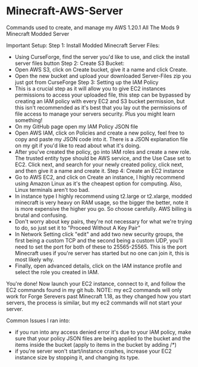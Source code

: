 # Minecraft-AWS-Server
Commands used to create, and manage my AWS 1.20.1 All The Mods 9 Minecraft Modded Server

Important Setup:
Step 1: Install Modded Minecraft Server Files:
- Using CurseForge, find the server you'd like to use, and click the install server files button
Step 2: Create S3 Bucket:
- Open AWS S3, click on Create bucket, give it a name and click Create.
- Open the new bucket and upload your downloaded Server-Files zip you just got from CurseForge
Step 3: Setting up the IAM Policy
- This is a crucial step as it will allow you to give EC2 instances permissions to access your uploaded file, this step can be bypassed by creating an IAM policy with every EC2 and S3 bucket permission, but this isn't recommended as it's best that you lay out the permissions of file access to manage your servers security. Plus you might learn something!
- On my GitHub page open my IAM Policy JSON file
- Open AWS IAM, click on Policies and create a new policy, feel free to copy and paste my JSON code into it. There is a JSON explanation file on my git if you'd like to read about what it's doing.
- After you've created the policy, go into IAM roles and create a new role. The trusted entity type should be AWS service, and the Use Case set to EC2. Click next, and search for your newly created policy, click next, and then give it a name and create it.
Step 4: Create an EC2 instance
- Go to AWS EC2, and click on Create an instance, I highly recommend using Amazon Linux as it's the cheapest option for computing. Also, Linux terminals aren't too bad.
- In instance type I highly recommend using t2.large or t2.xlarge, modded minecraft is very heavy on RAM usage, so the bigger the better, note it is more expensive the higher you go. So choose carefully. AWS billing is brutal and confusing.
- Don't worry about key pairs, they're not necessary for what we're trying to do, so just set it to "Proceed Without A Key Pair"
- In Network Setting click "edit" and add two new security groups, the first being a custom TCP and the second being a custom UDP, you'll need to set the port for both of these to 25565-25565. This is the port Minecraft uses if you're server has started but no one can join it, this is most likely why.
- Finally, open advanced details, click on the IAM instance profile and select the role you created in IAM.

You're done! Now launch your EC2 instance, connect to it, and follow the EC2 commands found in my git hub. NOTE: my ec2 commands will only work for Forge Serevers past Minecraft 1.18, as they changed how you start servers, the process is similar, but my ec2 commands will not start your server.

Common Issues I ran into:
- if you run into any access denied error it's due to your IAM policy, make sure that your policy JSON files are being applied to the bucket and the items inside the bucket (apply to items in the bucket by adding /*)
- if you're server won't start/instance crashes, increase your EC2 instance size by stopping it, and changing its type.
